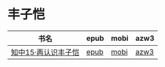 # 丰子恺

| 书名 | epub | mobi | azw3 |
| --- | --- | --- | --- |
| [知中15·再认识丰子恺](http://ct.dalanmei.com/f/31084289-571811612-3a1a5e) | [epub](http://ct.dalanmei.com/f/31084289-571811612-3a1a5e) | [mobi](http://ct.dalanmei.com/f/31084289-571542159-67cd1f) | [azw3](http://ct.dalanmei.com/f/31084289-572013728-4cb89d) |
